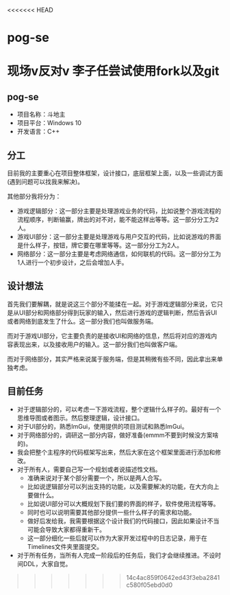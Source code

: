 <<<<<<< HEAD
# pog-se
现场v反对v
李子任尝试使用fork以及git
=======
## pog-se

- 项目名称：斗地主
- 项目平台：Windows 10
- 开发语言：C++

## 分工

目前我的主要重心在项目整体框架，设计接口，底层框架上面，以及一些调试方面(遇到问题可以找我来解决)。

其他部分我将分为：

- 游戏逻辑部分：这一部分主要是处理游戏业务的代码，比如说整个游戏流程的流程顺序，判断输赢，牌出的对不对，能不能这样出等等。这一部分分工为2人。
- 游戏UI部分：这一部分主要是处理游戏与用户交互的代码，比如说游戏的界面是什么样子，按钮，牌它要在哪里等等。这一部分分工为2人。
- 网络部分：这一部分主要是考虑网络通信，如何联机的代码。这一部分分工为1人进行一个初步设计，之后会增加人手。

## 设计想法

首先我们要解耦，就是说这三个部分不能揉在一起。对于游戏逻辑部分来说，它只是从UI部分和网络部分得到玩家的输入，然后进行游戏的逻辑判断，然后告诉UI或者网络到底发生了什么。这一部分我们也叫做服务端。

而对于游戏UI部分，它主要负责的是接收UI和网络的信息，然后将对应的游戏内容表现出来，以及接收用户的输入。这一部分我们也叫做客户端。

而对于网络部分，其实严格来说属于服务端，但是其稍微有些不同，因此拿出来单独考虑。

## 目前任务

- 对于逻辑部分的，可以考虑一下游戏流程，整个逻辑什么样子的。最好有一个思维导图或者图示。然后整理逻辑，设计接口。
- 对于UI部分的，熟悉ImGui，使用提供的项目测试和熟悉ImGui。
- 对于网络部分的，调研这一部分内容，做好准备(emmm不要到时候没方案啥的)。
- 我会把整个主程序的代码框架写出来，然后大家在这个框架里面进行添加和修改。
- 对于所有人，需要自己写一个规划或者说描述性文档。
    - 准确来说对于某个部分需要一个，所以是两人合写。
    - 比如说逻辑部分可以列出支持的功能，以及需要解决的功能，在大方向上要做什么。
    - 比如说UI部分可以大概规划下我们要的界面的样子，软件使用流程等等。
    - 同时也可以说明需要其他部分提供一些什么样子的需求和功能。
    - 做好后发给我，我需要根据这个设计我们的代码接口，因此如果设计不当可能会导致大家都得重新干。
    - 这一部分细化一些后就可以作为大家开发过程中的日志记录，用于在Timelines文件夹里面提交。
- 对于所有任务，当所有人完成一阶段后的任务后，我们才会继续推进。不设时间DDL，大家自觉。

>>>>>>> 14c4ac859f0642ed43f3eba2841c580f05ebd0d0
